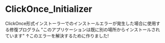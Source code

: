 # ClickOnce_Initializer
ClickOnce形式インストーラーでのインストールエラーが発生した場合に使用する修復プログラム "このアプリケーションは既に別の場所からインストールされています" ↑このエラーを解決するために作りました!
